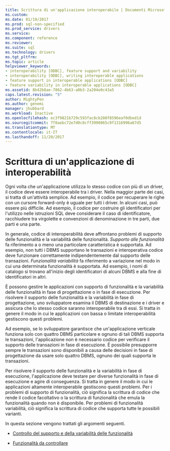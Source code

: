 ```yaml
---
title: Scrittura di un'applicazione interoperabile | Documenti Microsoft
ms.custom: 
ms.date: 01/19/2017
ms.prod: sql-non-specified
ms.prod_service: drivers
ms.service: 
ms.component: reference
ms.reviewer: 
ms.suite: sql
ms.technology: drivers
ms.tgt_pltfrm: 
ms.topic: article
helpviewer_keywords:
- interoperability [ODBC], feature support and variability
- interoperability [ODBC], writing interoperable applications
- feature support in interoperable applications [ODBC]
- feature variability in interoperable applications [ODBC]
ms.assetid: 8b42b8ae-7862-4b63-a0b3-2a204e0c43a5
caps.latest.revision: "5"
author: MightyPen
ms.author: genemi
manager: jhubbard
ms.workload: Inactive
ms.openlocfilehash: ec3f9821b729c593fac8cb280f8596eaf0dbed1d
ms.sourcegitcommit: 7f8aebc72e7d0c8cff3990865c9f1316996a67d5
ms.translationtype: MT
ms.contentlocale: it-IT
ms.lasthandoff: 11/20/2017
---
```

# <a name="writing-an-interoperable-application"></a>Scrittura di un'applicazione di interoperabilità
Ogni volta che un'applicazione utilizza lo stesso codice con più di un driver, il codice deve essere interoperabile tra i driver. Nella maggior parte dei casi, si tratta di un'attività semplice. Ad esempio, il codice per recuperare le righe con un cursore forward-only è uguale per tutti i driver. In alcuni casi, può essere più difficile. Ad esempio, il codice per costruire gli identificatori per l'utilizzo nelle istruzioni SQL deve considerare il caso di identificatore, racchiudere tra virgolette e convenzioni di denominazione in tre parti, due parti e una parte.  
  
 In generale, codice di interoperabilità deve affrontano problemi di supporto delle funzionalità e la variabilità delle funzionalità. *Supporto alle funzionalità* fa riferimento a o meno una particolare caratteristica è supportata. Ad esempio, non tutti i DBMS supportano le transazioni e interoperativa codice deve funzionare correttamente indipendentemente dal supporto delle transazioni. *Funzionalità variabilità* fa riferimento a variazione nel modo in cui una determinata funzionalità è supportata. Ad esempio, i nomi di catalogo si trovano all'inizio degli identificatori di alcuni DBMS e alla fine di identificatori in altri.  
  
 È possono gestire le applicazioni con supporto di funzionalità e la variabilità delle funzionalità in fase di progettazione o in fase di esecuzione. Per risolvere il supporto delle funzionalità e la variabilità in fase di progettazione, uno sviluppatore esamina il DBMS di destinazione e i driver e assicura che lo stesso codice saranno interoperabile tra di essi. Si tratta in genere il modo in cui le applicazioni con bassa o limitate interoperabilità gestiscono questi problemi.  
  
 Ad esempio, se lo sviluppatore garantisce che un'applicazione verticale funziona solo con quattro DBMS particolare e ognuno di tali DBMS supporta le transazioni, l'applicazione non è necessario codice per verificare il supporto delle transazioni in fase di esecuzione. È possibile presupporre sempre le transazioni sono disponibili a causa delle decisioni in fase di progettazione da usare solo quattro DBMS, ognuno dei quali supporta le transazioni.  
  
 Per risolvere il supporto delle funzionalità e la variabilità in fase di esecuzione, l'applicazione deve testare per diverse funzionalità in fase di esecuzione e agire di conseguenza. Si tratta in genere il modo in cui le applicazioni altamente interoperabile gestiscono questi problemi. Per i problemi di supporto di funzionalità, ciò significa la scrittura di codice che rende il codice facoltativo o la scrittura di funzionalità che emula la funzionalità quando non è disponibile. Per problemi di funzionalità variabilità, ciò significa la scrittura di codice che supporta tutte le possibili varianti.  
  
 In questa sezione vengono trattati gli argomenti seguenti.  
  
-   [Controllo del supporto e della variabilità delle funzionalità](../../../odbc/reference/develop-app/checking-feature-support-and-variability.md)  
  
-   [Funzionalità da controllare](../../../odbc/reference/develop-app/features-to-watch-for.md)
